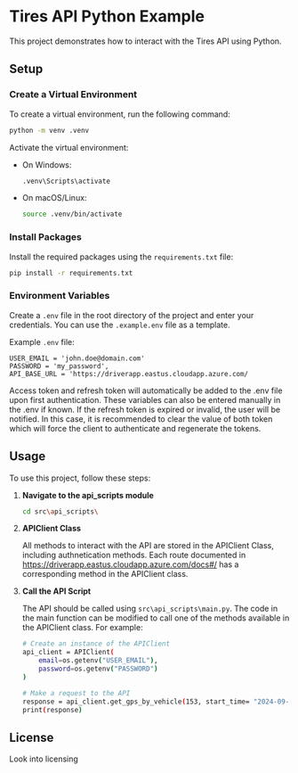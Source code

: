 # Tires API Python Example

This project demonstrates how to interact with the Tires API using Python.

## Setup

### Create a Virtual Environment

To create a virtual environment, run the following command:

```bash
python -m venv .venv
```

Activate the virtual environment:

- On Windows:
    ```bash
    .venv\Scripts\activate
    ```
- On macOS/Linux:
    ```bash
    source .venv/bin/activate
    ```

### Install Packages

Install the required packages using the `requirements.txt` file:

```bash
pip install -r requirements.txt
```

### Environment Variables

Create a `.env` file in the root directory of the project and enter your credentials. You can use the `.example.env` file as a template.

Example `.env` file:

```
USER_EMAIL = 'john.doe@domain.com'
PASSWORD = 'my_password',
API_BASE_URL = 'https://driverapp.eastus.cloudapp.azure.com/
```

Access token and refresh token will automatically be added to the .env file upon first authentication.
These variables can also be entered manually in the .env if known. If the refresh token is expired or invalid,
the user will be notified. In this case, it is recommended to clear the value of both token which will force the
client to authenticate and regenerate the tokens.

## Usage


To use this project, follow these steps:

1. **Navigate to the api_scripts module**
    ```bash
    cd src\api_scripts\
    ```

2. **APIClient Class**

    All methods to interact with the API are stored in the APIClient Class, including authnetication methods.
    Each route documented in https://driverapp.eastus.cloudapp.azure.com/docs#/ has a corresponding method in the
    APIClient class.

3. **Call the API Script**

    The API should be called using `src\api_scripts\main.py`. The code in the main function can be modified to 
    call one of the methods available in the APIClient class. For example:

    ```bash
    # Create an instance of the APIClient
    api_client = APIClient(
        email=os.getenv("USER_EMAIL"),
        password=os.getenv("PASSWORD")
    )
    
    # Make a request to the API
    response = api_client.get_gps_by_vehicle(153, start_time= "2024-09-10T15:30:00", end_time= "2024-09-10T15:40:00", undersampling_factor=1)
    print(response)
    ```


## License

Look into licensing